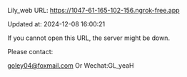 Lily_web URL: https://1047-61-165-102-156.ngrok-free.app

Updated at: 2024-12-08 16:00:21

If you cannot open this URL, the server might be down.

Please contact: 

goley04@foxmail.com Or Wechat:GL_yeaH